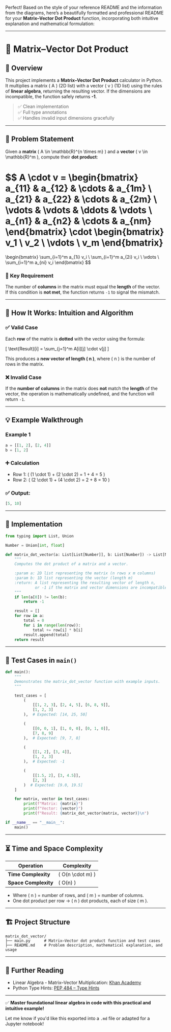 Perfect! Based on the style of your reference README and the information from the diagrams, here’s a beautifully formatted and professional README for your **Matrix–Vector Dot Product** function, incorporating both intuitive explanation and mathematical formulation:

---

# 🧮 **Matrix–Vector Dot Product**

## 📌 **Overview**

This project implements a **Matrix–Vector Dot Product** calculator in Python. It multiplies a matrix \( A \) (2D list) with a vector \( v \) (1D list) using the rules of **linear algebra**, returning the resulting vector. If the dimensions are incompatible, the function safely returns **-1**.

> ✅ Clean implementation  
> ✅ Full type annotations  
> ✅ Handles invalid input dimensions gracefully

---

## 📖 **Problem Statement**

Given a **matrix** \( A \in \mathbb{R}^{n \times m} \) and a **vector** \( v \in \mathbb{R}^m \), compute their **dot product**:

$$
A \cdot v = \begin{bmatrix}
a_{11} & a_{12} & \cdots & a_{1m} \\
a_{21} & a_{22} & \cdots & a_{2m} \\
\vdots & \vdots & \ddots & \vdots \\
a_{n1} & a_{n2} & \cdots & a_{nm}
\end{bmatrix}
\cdot
\begin{bmatrix}
v_1 \\
v_2 \\
\vdots \\
v_m
\end{bmatrix}
=
\begin{bmatrix}
\sum_{i=1}^m a_{1i} v_i \\
\sum_{i=1}^m a_{2i} v_i \\
\vdots \\
\sum_{i=1}^m a_{ni} v_i
\end{bmatrix}
$$

### 🔑 **Key Requirement**

The number of **columns** in the matrix must equal the **length** of the vector.  
If this condition is **not met**, the function returns `-1` to signal the mismatch.

---

## 🧠 **How It Works: Intuition and Algorithm**

### ✅ **Valid Case**

Each **row** of the matrix is **dotted** with the vector using the formula:

\[
\text{Result}[i] = \sum_{j=1}^m A[i][j] \cdot v[j]
\]

This produces a **new vector of length \( n \)**, where \( n \) is the number of rows in the matrix.

### ❌ **Invalid Case**

If the **number of columns** in the matrix does **not** match the **length** of the vector, the operation is mathematically undefined, and the function will return `-1`.

---

## 💡 **Example Walkthrough**

### **Example 1**

```python
a = [[1, 2], [2, 4]]
b = [1, 2]
```

### ➕ **Calculation**

- Row 1: \( (1 \cdot 1) + (2 \cdot 2) = 1 + 4 = 5 \)
- Row 2: \( (2 \cdot 1) + (4 \cdot 2) = 2 + 8 = 10 \)

### ✅ Output:

```python
[5, 10]
```

---

## 🧪 **Implementation**

```python
from typing import List, Union

Number = Union[int, float]

def matrix_dot_vector(a: List[List[Number]], b: List[Number]) -> List[Number] | int:
    """
    Computes the dot product of a matrix and a vector.

    :param a: 2D list representing the matrix (n rows x m columns)
    :param b: 1D list representing the vector (length m)
    :return: A list representing the resulting vector of length n,
             or -1 if the matrix and vector dimensions are incompatible.
    """
    if len(a[0]) != len(b):
        return -1

    result = []
    for row in a:
        total = 0
        for i in range(len(row)):
            total += row[i] * b[i]
        result.append(total)
    return result
```

---

## 🧪 **Test Cases in `main()`**

```python
def main():
    """
    Demonstrates the matrix_dot_vector function with example inputs.
    """

    test_cases = [
        (
            [[1, 2, 3], [2, 4, 5], [6, 8, 9]],
            [1, 2, 3]
        ),  # Expected: [14, 25, 50]

        (
            [[0, 0, 1], [1, 0, 0], [0, 1, 0]],
            [7, 8, 9]
        ),  # Expected: [9, 7, 8]

        (
            [[1, 2], [3, 4]],
            [1, 2, 3]
        ),  # Expected: -1

        (
            [[1.5, 2], [3, 4.5]],
            [2, 3]
        )  # Expected: [9.0, 19.5]
    ]

    for matrix, vector in test_cases:
        print(f"Matrix: {matrix}")
        print(f"Vector: {vector}")
        print(f"Result: {matrix_dot_vector(matrix, vector)}\n")

if __name__ == "__main__":
    main()
```

---

## ⏳ **Time and Space Complexity**

| Operation                  | Complexity |
|---------------------------|------------|
| **Time Complexity**       | \( O(n \cdot m) \) |
| **Space Complexity**      | \( O(n) \)         |

- Where \( n \) = number of rows, and \( m \) = number of columns.
- One dot product per row → \( n \) dot products, each of size \( m \).

---

## 🏗 **Project Structure**

```
matrix_dot_vector/
├── main.py      # Matrix–Vector dot product function and test cases
├── README.md    # Problem description, mathematical explanation, and usage
```

---

## 🧠 **Further Reading**

- Linear Algebra - Matrix–Vector Multiplication: [Khan Academy](https://www.khanacademy.org/math/linear-algebra/matrix-transformations/matrix-vector-products/v/matrix-vector-products)
- Python Type Hints: [PEP 484 – Type Hints](https://peps.python.org/pep-0484/)

---

✅ **Master foundational linear algebra in code with this practical and intuitive example!**

Let me know if you'd like this exported into a `.md` file or adapted for a Jupyter notebook!
